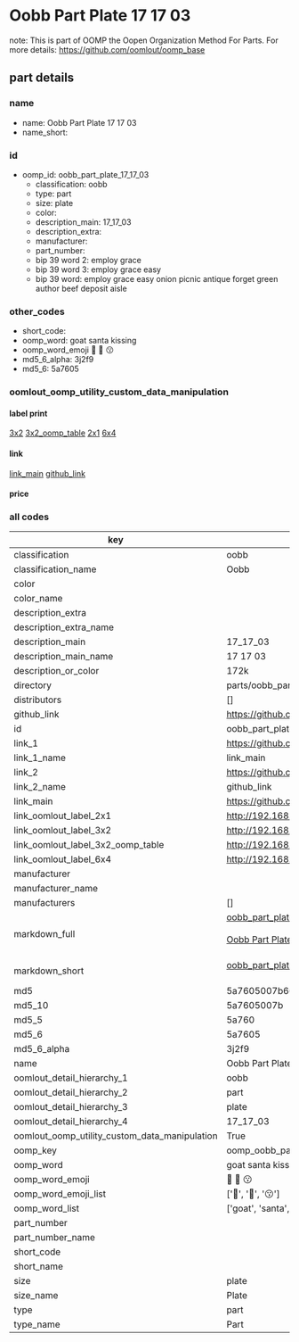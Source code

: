 # Oobb Part Plate 17 17 03  

note: This is part of OOMP the Oopen Organization Method For Parts. For more details: https://github.com/oomlout/oomp_base

##  part details





### name
* name: Oobb Part Plate 17 17 03
* name_short: 
### id
* oomp_id: oobb_part_plate_17_17_03
  * classification: oobb
  * type: part
  * size: plate
  * color: 
  * description_main: 17_17_03
  * description_extra: 
  * manufacturer: 
  * part_number: 
  * bip 39 word 2: employ grace
  * bip 39 word 3: employ grace easy
  * bip 39 word: employ grace easy onion picnic antique forget green author beef deposit aisle

### other_codes
* short_code: 
* oomp_word: goat santa kissing
* oomp_word_emoji :goat: :santa: :kissing:
* md5_6_alpha: 3j2f9
* md5_6: 5a7605






### oomlout_oomp_utility_custom_data_manipulation
#### label print
[3x2](http://192.168.1.245:1112/?label=oomp%203j2f9)
[3x2_oomp_table](http://192.168.1.107:1112/?label=oomp%203j2f9)
[2x1](http://192.168.1.242:1112/?label=oomp%203j2f9)
[6x4](http://192.168.1.55:1112/?label=oomp%203j2f9)    

#### link

[link_main](https://github.com/oomlout/oomlout_oomp_current_version_messy/tree/main/parts/oobb_part_plate_17_17_03) [github_link](https://github.com/oomlout/oomlout_oomp_part_src/tree/main/parts/oobb_part_plate_17_17_03)                             

#### price







### all codes 
| key | value |  
| --- | --- |  
| classification | oobb |  
| classification_name | Oobb |  
| color |  |  
| color_name |  |  
| description_extra |  |  
| description_extra_name |  |  
| description_main | 17_17_03 |  
| description_main_name | 17 17 03 |  
| description_or_color | 172k |  
| directory | parts/oobb_part_plate_17_17_03 |  
| distributors | [] |  
| github_link | https://github.com/oomlout/oomlout_oomp_part_src/tree/main/parts/oobb_part_plate_17_17_03 |  
| id | oobb_part_plate_17_17_03 |  
| link_1 | https://github.com/oomlout/oomlout_oomp_current_version_messy/tree/main/parts/oobb_part_plate_17_17_03 |  
| link_1_name | link_main |  
| link_2 | https://github.com/oomlout/oomlout_oomp_part_src/tree/main/parts/oobb_part_plate_17_17_03 |  
| link_2_name | github_link |  
| link_main | https://github.com/oomlout/oomlout_oomp_current_version_messy/tree/main/parts/oobb_part_plate_17_17_03 |  
| link_oomlout_label_2x1 | http://192.168.1.242:1112/?label=oomp%203j2f9 |  
| link_oomlout_label_3x2 | http://192.168.1.245:1112/?label=oomp%203j2f9 |  
| link_oomlout_label_3x2_oomp_table | http://192.168.1.107:1112/?label=oomp%203j2f9 |  
| link_oomlout_label_6x4 | http://192.168.1.55:1112/?label=oomp%203j2f9 |  
| manufacturer |  |  
| manufacturer_name |  |  
| manufacturers | [] |  
| markdown_full | [oobb_part_plate_17_17_03](https://github.com/oomlout/oomlout_oomp_current_version_messy/tree/main/parts/oobb_part_plate_17_17_03)<br>[](https://github.com/oomlout/oomlout_oomp_current_version_messy/tree/main/parts/oobb_part_plate_17_17_03)<br>[Oobb Part Plate 17 17 03](https://github.com/oomlout/oomlout_oomp_current_version_messy/tree/main/parts/oobb_part_plate_17_17_03)<br><br> |  
| markdown_short | [oobb_part_plate_17_17_03](https://github.com/oomlout/oomlout_oomp_current_version_messy/tree/main/parts/oobb_part_plate_17_17_03)<br><br> |  
| md5 | 5a7605007b664b6827d219ac8b995a47 |  
| md5_10 | 5a7605007b |  
| md5_5 | 5a760 |  
| md5_6 | 5a7605 |  
| md5_6_alpha | 3j2f9 |  
| name | Oobb Part Plate 17 17 03 |  
| oomlout_detail_hierarchy_1 | oobb |  
| oomlout_detail_hierarchy_2 | part |  
| oomlout_detail_hierarchy_3 | plate |  
| oomlout_detail_hierarchy_4 | 17_17_03 |  
| oomlout_oomp_utility_custom_data_manipulation | True |  
| oomp_key | oomp_oobb_part_plate_17_17_03 |  
| oomp_word | goat santa kissing |  
| oomp_word_emoji | :goat: :santa: :kissing: |  
| oomp_word_emoji_list | [':goat:', ':santa:', ':kissing:'] |  
| oomp_word_list | ['goat', 'santa', 'kissing'] |  
| part_number |  |  
| part_number_name |  |  
| short_code |  |  
| short_name |  |  
| size | plate |  
| size_name | Plate |  
| type | part |  
| type_name | Part |  
